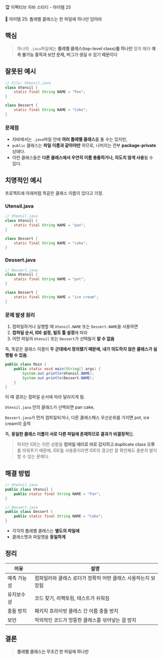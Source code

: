 :trophy: 이펙티브 자바 스터디 - 아이템 25

:book: 아이템 25: 톱레벨 클래스는 한 파일에 하나만 담아라

## 핵심

> 하나의 `.java`파일에는 **톱레벨 클래스(top-level class)를 하나만** 정의 해라 **예측 불가능 홍작과 보안 문제, 버그가 생길 수 있기 때문이다**


## 잘못된 예시

```java
// File: Utensil.java
class Utensil {
    static final String NAME = "Pan";
}

class Dessert {
    static final String NAME = "Cake";
}
```

### 문제점

- 자바에서는 `.java`파일 안에 **여러 톱레벨 클래스**를 둘 수는 있지만,
- `public` 클래스는 **파일 이름과 같아야만** 하므로, 나머지는 전부 **package-private** 상태다.
- 이런 클래스들은 **다른 클래스에서 우연히 이름 충돌하거나, 의도치 않게 사용**될 수 있다.


## 치명적인 예시

프로젝트에 아래처럼 똑같은 클래스 이름이 있다고 가정.

### Utensil.java
```java
// Utensil.java
class Utensil {
    static final String NAME = "pan";
}

class Dessert {
    static final String NAME = "cake";
}
```

### Dessert.java
```java
// Dessert.java
class Utensil {
    static final String NAME = "pot";
}

class Dessert {
    static final String NAME = "ice cream";
}
```

### 문제 발생 원리

1. 컴파일하거나 실행할 때 `Utensil.NAME` 또는 `Dessert.NAME`을 사용하면
2. **컴파일 순서, IDE 설정, 빌트 툴 설정**에 따라 
3. 어떤 파일의 `Utensil` 또는 `Dessert`가 선택될지 **알 수 없음**

즉, 똑같은 클래스 이름이 **두 군데에서 정의됐기 때문에, 내가 의도하지 않은 클래스가 실행될 수 있음**.

```java
public class Main {
    public static void main(String[] args) {
        System.out.println(Utensil.NAME);
        System.out.println(Dessert.NAME);
    }
}
```

이 때 결과는 컴파일 순서에 따라 달라지게 됨.

`Utensil.java` 안의 클래스가 선택되면 pan cake, 

`Dessert.java`가 먼저 컴파일되거나, 다른 클래스패스 우선순위를 가지면 pot, ice cream이 출력

즉, **동일한 클래스 이름이 서로 다른 파일에 존재하므로 결과가 비결정적**임.

> 하지만 IDE는 이런 상황을 **컴파일 에러로 바로 감지하고 duplicate class 오류**를 띄워주기 때문에, IDE틀 사용중이라면 IDE의 경고만 잘 확인해도 충분히 발지할 수 있는 문제다.


## 해결 방법

```java
// Utensil.java
public class Utensil {
    public static final String NAME = "Pan";
}

// Dessert.java
public class Dessert {
    public static final String NAME = "Cake";
}
```

- 각각의 톱레벨 클래스는 **별도의 파일에**
- 클래스명과 파일명을 **동일하게**

## 정리

| 이유     | 설명                                 |
| ------ | ---------------------------------- |
| 예측 가능성 | 컴파일러와 클래스 로더가 정확히 어떤 클래스 사용하는지 보장됨 |
| 유지보수성  | 코드 찾기, 리팩토링, 테스트가 쉬워짐              |
| 충돌 방지  | 패키지 프라이빗 클래스 간 이름 충돌 방지            |
| 보안     | 악의적인 코드가 엉뚱한 클래스를 섞어넣는 걸 방지        |

## 결론

> **톱레벨 클래스는 무조건 한 파일에 하나만**